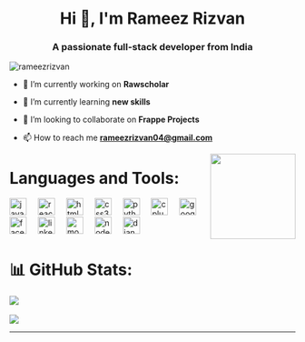 <h1 align="center">Hi 👋, I'm Rameez Rizvan</h1>
<h3 align="center">A passionate full-stack developer from India</h3>
<p align="left"> <img src="https://komarev.com/ghpvc/?username=rameezrizvan&label=Profile%20views&color=0e75b6&style=flat" alt="rameezrizvan" /> </p>

- 🔭 I’m currently working on **Rawscholar**

- 🌱 I’m currently learning **new skills**

- 👯 I’m looking to collaborate on **Frappe Projects**

- 📫 How to reach me **rameezrizvan04@gmail.com**



  
<div><img align="right" height="150" src="https://i.giphy.com/media/v1.Y2lkPTc5MGI3NjExb3FxY2R0Zmd2bzFtbHIzbTUydWppYWkwZG8waWkxanR3NDl5Y3IwbCZlcD12MV9pbnRlcm5hbF9naWZfYnlfaWQmY3Q9Zw/bGgsc5mWoryfgKBx1u/giphy.gif"  /></div>

# Languages and Tools:
<div align="left">
  <img src="https://cdn.jsdelivr.net/gh/devicons/devicon/icons/javascript/javascript-original.svg" height="30" alt="javascript logo"  />
  <img width="12" />
  <img src="https://cdn.jsdelivr.net/gh/devicons/devicon/icons/react/react-original.svg" height="30" alt="react logo"  />
  <img width="12" />
  <img src="https://cdn.jsdelivr.net/gh/devicons/devicon/icons/html5/html5-original.svg" height="30" alt="html5 logo"  />
  <img width="12" />
  <img src="https://cdn.jsdelivr.net/gh/devicons/devicon/icons/css3/css3-original.svg" height="30" alt="css3 logo"  />
  <img width="12" />
  <img src="https://cdn.jsdelivr.net/gh/devicons/devicon/icons/python/python-original.svg" height="30" alt="python logo"  />
  <img width="12" />
  <img src="https://cdn.jsdelivr.net/gh/devicons/devicon/icons/cplusplus/cplusplus-original.svg" height="30" alt="cplusplus logo"  />
  <img width="12" />
  <img src="https://cdn.jsdelivr.net/gh/devicons/devicon/icons/google/google-original.svg" height="30" alt="google logo"  />
  <img width="12" />
  <img src="https://cdn.jsdelivr.net/gh/devicons/devicon/icons/facebook/facebook-original.svg" height="30" alt="facebook logo"  />
  <img width="12" />
  <img src="https://cdn.jsdelivr.net/gh/devicons/devicon/icons/linkedin/linkedin-original.svg" height="30" alt="linkedin logo"  />
  <img width="12" />
  <img src="https://cdn.jsdelivr.net/gh/devicons/devicon/icons/mongodb/mongodb-original.svg" height="30" alt="mongodb logo"  />
  <img width="12" />
  <img src="https://cdn.jsdelivr.net/gh/devicons/devicon/icons/nodejs/nodejs-original.svg" height="30" alt="nodejs logo"  />
  <img width="12" />
  <img src="https://cdn.jsdelivr.net/gh/devicons/devicon/icons/django/django-plain.svg" height="30" alt="django logo"  />
</div>

# 📊 GitHub Stats:
![](https://github-readme-streak-stats.herokuapp.com/?user=RameezRizvan&theme=dark&hide_border=false)<br/></br>
![](https://github-readme-stats.vercel.app/api/top-langs/?username=RameezRizvan&theme=dark&hide_border=false&include_all_commits=false&count_private=false&layout=compact)

---


<!-- Proudly created with GPRM ( https://gprm.itsvg.in ) -->
